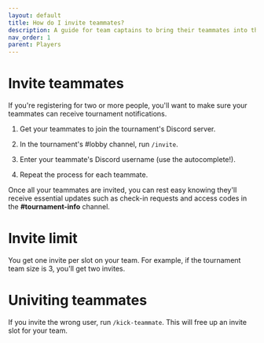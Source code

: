 ```yaml
---
layout: default
title: How do I invite teammates?
description: A guide for team captains to bring their teammates into the tournament channels so that they can receive tournament updates directly.
nav_order: 1
parent: Players
---
```


Invite teammates
================

If you're registering for two or more people, you'll want to make sure your teammates can receive tournament notifications.

1.  Get your teammates to join the tournament's Discord server.

2.  In the tournament's #lobby channel, run `/invite`.

3.  Enter your teammate's Discord username (use the autocomplete!).

4.  Repeat the process for each teammate.

Once all your teammates are invited, you can rest easy knowing they'll receive essential updates such as check-in requests and access codes in the **#tournament-info** channel.

Invite limit
============
You get one invite per slot on your team. For example, if the tournament team size is 3, you'll get two invites.

Univiting teammates
===================
If you invite the wrong user, run `/kick-teammate`. This will free up an invite slot for your team. 

